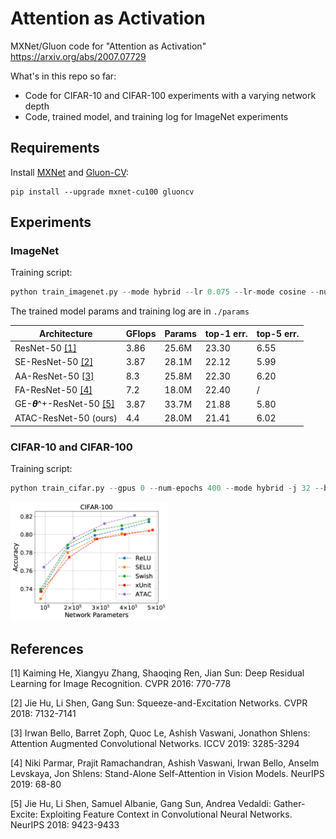 Attention as Activation
==============

MXNet/Gluon code for "Attention as Activation" <https://arxiv.org/abs/2007.07729>

What's in this repo so far:

 * Code for CIFAR-10 and CIFAR-100 experiments with a varying network depth
 * Code, trained model, and training log for ImageNet experiments
 
## Requirements
 
Install [MXNet](https://mxnet.apache.org/) and [Gluon-CV](https://gluon-cv.mxnet.io/):
  
```
pip install --upgrade mxnet-cu100 gluoncv
```

## Experiments 

### ImageNet

Training script:
```python
python train_imagenet.py --mode hybrid --lr 0.075 --lr-mode cosine --num-epochs 160 --batch-size 128 --num-gpus 2 -j 48 --warmup-epochs 5 --dtype float16 --use-rec --last-gamma --no-wd --label-smoothing --save-dir params_resnet50_v1b_ChaATAC_2 --logging-file resnet50_v1b_ChaATAC_2.log --r 2 --act-layers 2
```

The trained model params and training log are in `./params`


| Architecture               | GFlops  | Params  | top-1 err.  | top-5 err.  |
| --------                   | ------- | ------- | ----------- | ----------- |
| ResNet-50 [[1]](#1)        | 3.86    | 25.6M   | 23.30       | 6.55        |
| SE-ResNet-50 [[2]](#2)     | 3.87    | 28.1M   | 22.12       | 5.99        |
| AA-ResNet-50 [[3]](#3)     | 8.3     | 25.8M   | 22.30       | 6.20        |
| FA-ResNet-50 [[4]](#4)     | 7.2     | 18.0M   | 22.40       | /           |
| GE-𝜽^+-ResNet-50 [[5]](#5) | 3.87    | 33.7M   | 21.88       | 5.80        |
| ATAC-ResNet-50 (ours)      | 4.4     | 28.0M   | 21.41       | 6.02        |    |


### CIFAR-10 and CIFAR-100

Training script:
```python
python train_cifar.py --gpus 0 --num-epochs 400 --mode hybrid -j 32 --batch-size 128 --wd 0.0001 --lr 0.2 --lr-decay 0.1 --lr-decay-epoch 300,350 --dataset cifar100 --model atac --act-type ChaATAC --useReLU --r 2 --blocks 3
```

<!--![](https://raw.githubusercontent.com/YimianDai/imgbed/master/github/atac/atac_cifar100_activation_c_1.png)-->

<img src=https://raw.githubusercontent.com/YimianDai/imgbed/master/github/atac/atac_cifar100_activation_c_1.png width=50%>

## References

<a id="1">[1]</a> 
Kaiming He, Xiangyu Zhang, Shaoqing Ren, Jian Sun:
Deep Residual Learning for Image Recognition. CVPR 2016: 770-778

<a id="2">[2]</a> 
Jie Hu, Li Shen, Gang Sun:
Squeeze-and-Excitation Networks. CVPR 2018: 7132-7141

<a id="3">[3]</a> 
Irwan Bello, Barret Zoph, Quoc Le, Ashish Vaswani, Jonathon Shlens:
Attention Augmented Convolutional Networks. ICCV 2019: 3285-3294

<a id="4">[4]</a> 
Niki Parmar, Prajit Ramachandran, Ashish Vaswani, Irwan Bello, Anselm Levskaya, Jon Shlens:
Stand-Alone Self-Attention in Vision Models. NeurIPS 2019: 68-80

<a id="5">[5]</a> 
Jie Hu, Li Shen, Samuel Albanie, Gang Sun, Andrea Vedaldi:
Gather-Excite: Exploiting Feature Context in Convolutional Neural Networks. NeurIPS 2018: 9423-9433
